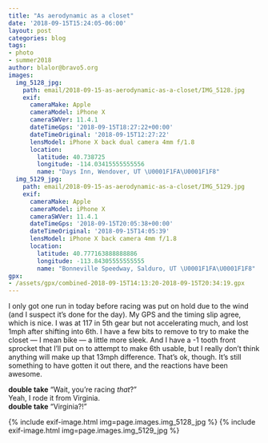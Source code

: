 ```yaml
---
title: "As aerodynamic as a closet"
date: '2018-09-15T15:24:05-06:00'
layout: post
categories: blog
tags:
- photo
- summer2018
author: blalor@bravo5.org
images:
  img_5128_jpg:
    path: email/2018-09-15-as-aerodynamic-as-a-closet/IMG_5128.jpg
    exif:
      cameraMake: Apple
      cameraModel: iPhone X
      cameraSWVer: 11.4.1
      dateTimeGps: '2018-09-15T18:27:22+00:00'
      dateTimeOriginal: '2018-09-15T12:27:22'
      lensModel: iPhone X back dual camera 4mm f/1.8
      location:
        latitude: 40.738725
        longitude: -114.03415555555556
        name: "Days Inn, Wendover, UT \U0001F1FA\U0001F1F8"
  img_5129_jpg:
    path: email/2018-09-15-as-aerodynamic-as-a-closet/IMG_5129.jpg
    exif:
      cameraMake: Apple
      cameraModel: iPhone X
      cameraSWVer: 11.4.1
      dateTimeGps: '2018-09-15T20:05:38+00:00'
      dateTimeOriginal: '2018-09-15T14:05:39'
      lensModel: iPhone X back camera 4mm f/1.8
      location:
        latitude: 40.777163888888886
        longitude: -113.84305555555555
        name: "Bonneville Speedway, Salduro, UT \U0001F1FA\U0001F1F8"
gpx:
- /assets/gpx/combined-2018-09-15T14:13:20-2018-09-15T20:34:19.gpx
---
```


I only got one run in today before racing was put on hold due to the wind (and I suspect it’s done for the day). My GPS and the timing slip agree, which is nice. I was at 117 in 5th gear but not accelerating much, and lost 1mph after shifting into 6th. I have a few bits to remove to try to make the closet — I mean bike — a little more sleek. And I have a -1 tooth front sprocket that I’ll put on to attempt to make 6th usable, but I really don’t think anything will make up that 13mph difference. That’s ok, though. It’s still something to have gotten it out there, and the reactions have been awesome. 

**double take** “Wait, you’re racing _that_?”  
Yeah, I rode it from Virginia.  
**double take** “Virginia?!”  

{% include exif-image.html img=page.images.img_5128_jpg %}
{% include exif-image.html img=page.images.img_5129_jpg %}
